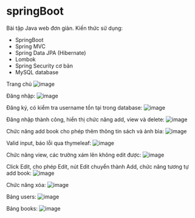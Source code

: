 # springBoot
 Bài tập Java web đơn giản.
 Kiến thức sử dụng:
- SpringBoot
- Spring MVC 
- Spring Data JPA (Hibernate)
- Lombok
- Spring Security cơ bản
- MySQL database


Trang chủ
![image](https://user-images.githubusercontent.com/67189291/201907206-7707a94a-66dc-4556-85f5-383a5df43561.png)

Đăng nhập:
![image](https://user-images.githubusercontent.com/67189291/201907985-c3a29fc8-eeb3-4a35-8091-a0381a68bfa9.png)

Đăng ký, có kiểm tra username tồn tại trong database:
![image](https://user-images.githubusercontent.com/67189291/201908031-a86f2bff-a358-47cd-9841-b4e8c9df58f7.png)

Đăng nhập thành công, hiển thị chức năng add, view và delete:
![image](https://user-images.githubusercontent.com/67189291/201908230-81b9b544-a6dc-4876-9d42-3d5cdd3e8fcd.png)

Chức năng add book cho phép thêm thông tin sách và ảnh bìa:
![image](https://user-images.githubusercontent.com/67189291/201908825-091f5d3f-0288-42f7-bee3-812d15ac4f28.png)

Valid input, báo lỗi qua thymeleaf:
![image](https://user-images.githubusercontent.com/67189291/201909119-efe0e0f4-8033-46f3-9e34-6813b6e389de.png)

Chức năng view, các trường xám lên không edit được:
![image](https://user-images.githubusercontent.com/67189291/201909346-277c5f61-05e8-4bab-ae72-62b8a11cf028.png)

Click Edit, cho phép Edit, nút Edit chuyển thành Add, chức năng tương tự add book:
![image](https://user-images.githubusercontent.com/67189291/201909496-909c3761-8ae9-46ce-88c8-f136c077985c.png)

Chức năng xóa:
![image](https://user-images.githubusercontent.com/67189291/201909593-ce5b2c27-df96-4a35-a5d7-c7fc9bbc7fa3.png)

Bảng users:
![image](https://user-images.githubusercontent.com/67189291/201923826-11b9c4e0-56d2-4b00-a8fe-0f485a2c3f8e.png)

Bảng books:
![image](https://user-images.githubusercontent.com/67189291/201923888-d61b10b6-a738-400a-8999-40179e355f9a.png)


